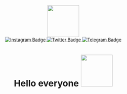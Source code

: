 <div id="header" align="center">
  <img src="https://media.giphy.com/media/aHapqmKPYANRR8OORt/giphy.gif" width="100"/>
<div id="badges">
  <a href="https://www.instagram.com/vlad_inv/">
    <img src="https://img.shields.io/badge/Instagam-pink?logo=lnstagram&logoColor=white&style=for-the-badge" alt="Instagram Badge"/>
  </a>
  <a href="https://twitter.com/home">
    <img src="https://img.shields.io/badge/Twitter-blue?logo=linkedin&logoColor=white&style=for-the-badge" alt="Twitter Badge"/>
  </a>
  <a href="https://t.me/vlad_inv">
    <img src="https://img.shields.io/badge/Telegram-black?logo=Telegram&logoColor=white&style=for-the-badge" alt="Telegram Badge"/>
  </a>
</div><img src="https://komarev.com/ghpvc/?username=VladInvestTeam&style=flat-square&color=brightgreen" alt=""/>
<h1>
  Hello everyone
  <img src="https://media.giphy.com/media/G3Hu8RMcnHZA2JK6x1/giphy.gif" width="100px"/>
</h1>






